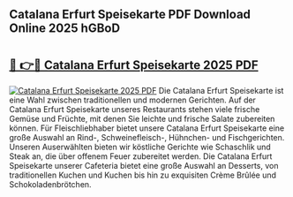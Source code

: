 ## Catalana Erfurt Speisekarte PDF Download Online 2025 hGBoD

# <h2><a href="http://gcc24v0.nevu.top/?p=Catalana+Erfurt+Speisekarte">🔗 👉🔴 Catalana Erfurt Speisekarte 2025 PDF</a></h2>

[![Catalana Erfurt Speisekarte 2025 PDF](https://i.imgur.com/dBaPXMq.png)](http://gcc24v0.nevu.top/?p=Catalana+Erfurt+Speisekarte)
Die Catalana Erfurt Speisekarte ist eine Wahl zwischen traditionellen und modernen Gerichten. Auf der Catalana Erfurt Speisekarte unseres Restaurants stehen viele frische Gemüse und Früchte, mit denen Sie leichte und frische Salate zubereiten können. Für Fleischliebhaber bietet unsere Catalana Erfurt Speisekarte eine große Auswahl an Rind-, Schweinefleisch-, Hühnchen- und Fischgerichten. Unseren Auserwählten bieten wir köstliche Gerichte wie Schaschlik und Steak an, die über offenem Feuer zubereitet werden. Die Catalana Erfurt Speisekarte unserer Cafeteria bietet eine große Auswahl an Desserts, von traditionellen Kuchen und Kuchen bis hin zu exquisiten Crème Brûlée und Schokoladenbrötchen.
